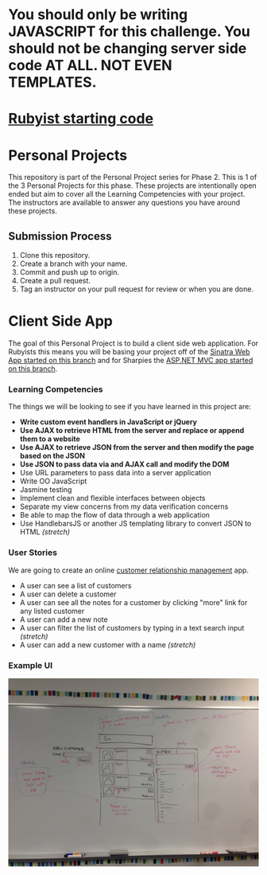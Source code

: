 # You should only be writing JAVASCRIPT for this challenge. You should not be changing server side code AT ALL. NOT EVEN TEMPLATES.

# [Rubyist starting code](./rb)

# Personal Projects

This repository is part of the Personal Project series for Phase 2. This is 1 of the 3 Personal Projects for this phase. These projects are intentionally open ended but aim to cover all the Learning Competencies with your project. The instructors are available to answer any questions you have around these projects.

## Submission Process

1. Clone this repository.
2. Create a branch with your name.
3. Commit and push up to origin.
4. Create a pull request.
5. Tag an instructor on your pull request for review or when you are done.

# Client Side App

The goal of this Personal Project is to build a client side web application. For Rubyists this means you will be basing your project off of the [Sinatra Web App started on this branch](../../tree/rubyists) and for Sharpies the [ASP.NET MVC app started on this branch](../../tree/sharpies).

### Learning Competencies

The things we will be looking to see if you have learned in this project are:
  - **Write custom event handlers in JavaScript or jQuery**
  - **Use AJAX to retrieve HTML from the server and replace or append them to a website**
  - **Use AJAX to retrieve JSON from the server and then modify the page based on the JSON**
  - **Use JSON to pass data via and AJAX call and modify the DOM**
  - Use URL parameters to pass data into a server application
  - Write OO JavaScript
  - Jasmine testing
  - Implement clean and flexible interfaces between objects
  - Separate my view concerns from my data verification concerns
  - Be able to map the flow of data through a web application
  - Use HandlebarsJS or another JS templating library to convert JSON to HTML *(stretch)*

### User Stories

We are going to create an online [customer relationship management](http://en.wikipedia.org/wiki/Customer_relationship_management) app.

- A user can see a list of customers
- A user can delete a customer
- A user can see all the notes for a customer by clicking "more" link for any listed customer
- A user can add a new note
- A user can filter the list of customers by typing in a text search input *(stretch)*
- A user can add a new customer with a name *(stretch)*

### Example UI

![Example UI](ppcsa-example-ui.jpg)
